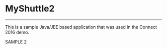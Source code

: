 # MyShuttle2
-------------

This is a sample Java/JEE based application that was used in the Connect 2016 demo. 

SAMPLE
2
